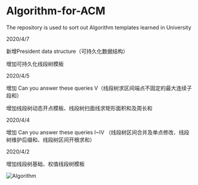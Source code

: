 # Algorithm-for-ACM
The repository is used to sort out Algorithm templates learned in University

2020/4/7

新增President data structure（可持久化数据结构）

增加可持久化线段树模板

2020/4/5

增加 Can you answer these queries V（线段树求区间端点不固定的最大连续子段和）

增加线段树动态开点模板、线段树扫面线求矩形面积和及周长和

2020/4/4

增加 Can you answer these queries I~IV
（线段树区间合并及单点修改、线段树维护后缀和、线段树区间开根求和）

2020/4/2

增加线段树基础、权值线段树模板

![Algorithm](https://user-images.githubusercontent.com/61652923/113318665-42ef4100-9343-11eb-8705-bf9ff77ccb03.png)




